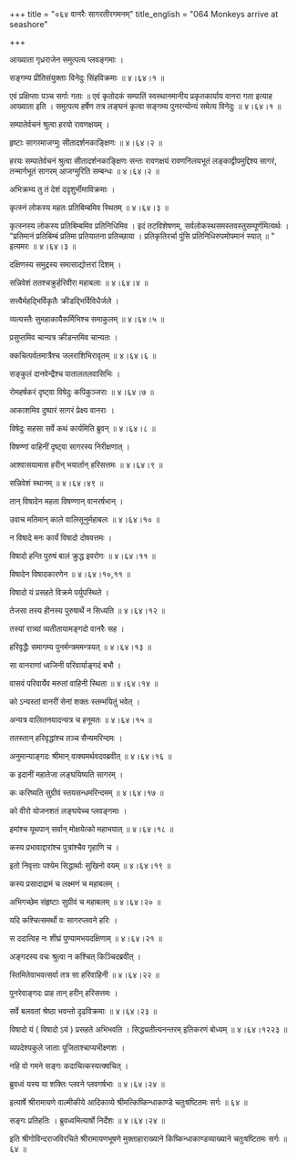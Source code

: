 +++
title = "०६४ वानरैः सागरतीरगमनम्"
title_english = "064 Monkeys arrive at seashore"

+++


आख्याता गृध्रराजेन समुत्पत्य प्लवङ्गमाः ।  

सङ्गम्य प्रीतिसंयुक्ताः विनेदुः सिंहविक्रमाः  ॥  ४।६४।१  ॥   

एवं प्रक्षिप्ताः पञ्च सर्गाः गताः  ॥  एवं कृतोदकं सम्पातिं स्वस्थानमानीय
प्रकृतकार्याय वानरा गता इत्याह आख्याता इति । समुत्पत्य हर्षेण तत्र
लङ्घनं कृत्वा सङ्गम्य पुनरन्योन्यं समेत्य विनेदुः  ॥  ४।६४।१  ॥   

  

सम्पातेर्वचनं श्रुत्वा हरयो रावणक्षयम् ।  

हृष्टाः सागरमाजग्मुः सीतादर्शनकाङ्क्षिणः  ॥  ४।६४।२  ॥   

हरयः सम्पातेर्वचनं श्रुत्वा सीतादर्शनकाङ्क्षिणः सन्तः रावणक्षयं
रावणनिलयभूतं लङ्काद्वीपमुद्दिश्य सागरं, तन्मार्गभूतं सागरम् आजग्मुरिति
सम्बन्धः  ॥  ४।६४।२  ॥   

  

अभिक्रम्य तु तं देशं ददृशुर्भीमाविक्रमाः ।  

कृत्स्नं लोकस्य महतः प्रतिबिम्बमिव स्थितम्  ॥  ४।६४।३  ॥   

कृत्स्नस्य लोकस्य प्रतिबिम्बमिव प्रतिनिधिमिव । इदं तटविशेषणम्,
सर्वलोकस्थसमस्तवस्तुसम्पूर्णमित्यर्थः । "प्रतिमानं प्रतिबिम्बं प्रतिमा
प्रतियातना प्रतिच्छाया । प्रतिकृतिरर्चा पुंसि प्रतिनिधिरुपमोपमानं स्यात्
 ॥ " इत्यमरः  ॥  ४।६४।३  ॥   

  

दक्षिणस्य समुद्रस्य समासाद्योत्तरां दिशम् ।  

सन्निवेशं ततश्चक्रुर्हरिवीरा महाबलाः  ॥  ४।६४।४  ॥   

सत्त्वैर्महद्भिर्विकृतैः क्रीडद्भिर्विविधैर्जले ।  

व्यत्यस्तैः सुमहाकायैरूर्मिभिश्च समाकुलम्  ॥  ४।६४।५  ॥   

प्रसुप्तमिव चान्यत्र क्रीडन्तमिव चान्यतः ।  

क्कचित्पर्वतमात्रैश्च जलराशिभिरावृतम्  ॥  ४।६४।६  ॥   

सङ्कुलं दानवेन्द्रैश्च पातालतलवासिभिः ।  

रोमहर्षकरं दृष्ट्वा विषेदुः कपिकुञ्जराः  ॥  ४।६४।७  ॥   

आकाशमिव दुष्पारं सागरं प्रेक्ष्य वानराः ।  

विषेदुः सहसा सर्वे कथं कार्यमिति ब्रुवन्  ॥  ४।६४।८  ॥   

विषण्णां वाहिनीं दृष्ट्वा सागरस्य निरीक्षणात् ।  

आश्वासयामास हरीन् भयार्तान् हरिसत्तमः  ॥  ४।६४।९  ॥   

सन्निवेशं स्थानम्  ॥  ४।६४।४९  ॥   

  

तान् विषादेन महता विषण्णान् वानरर्षभान् ।  

उवाच मतिमान् काले वालिसूनुर्महाबलः  ॥  ४।६४।१०  ॥   

न विषादे मनः कार्यं विषादो दोषवत्तमः ।  

विषादो हन्ति पुरुषं बालं क्रुद्ध इवरोगः  ॥  ४।६४।११  ॥   

विषादेन विषादकारणेन  ॥  ४।६४।१०,११  ॥   

  

विषादो यं प्रसहते विक्रमे पर्युपस्थिते ।  

तेजसा तस्य हीनस्य पुरुषार्थे न सिध्यति  ॥  ४।६४।१२  ॥   

तस्यां रात्र्यां व्यतीतायामङ्गदो वानरैः सह ।  

हरिवृद्धैः समागम्य पुनर्मन्त्रममन्त्रयत्  ॥  ४।६४।१३  ॥   

सा वानराणां ध्वजिनी परिवार्याङ्गदं बभौ ।  

वासवं परिवार्येव मरुतां वाहिनी स्थिता  ॥  ४।६४।१४  ॥   

को ऽन्यस्तां वानरीं सेनां शक्तः स्तम्भयितुं भवेत् ।  

अन्यत्र वालितनयादन्यत्र च हनूमतः  ॥  ४।६४।१५  ॥   

ततस्तान् हरिवृद्धांश्च तञ्च सैन्यमरिन्दमः ।  

अनुमान्याङ्गदः श्रीमान् वाक्यमर्थवदवब्रवीत्  ॥  ४।६४।१६  ॥   

क इदानीं महातेजा लङ्घयिष्यति सागरम् ।  

कः करिष्यति सुग्रीवं स्तयसन्धमरिन्दमम्  ॥  ४।६४।१७  ॥   

को वीरो योजनशतं लङ्घयेच्च प्लवङ्गमाः ।  

इमांश्च यूथपान् सर्वान् मोक्षयेत्को महाभयात्  ॥  ४।६४।१८  ॥   

कस्य प्रभावाद्दारांश्च पुत्रांश्चैव गृहाणि च ।  

इतो निवृत्ताः पश्येम सिद्धार्थाः सुखिनो वयम्  ॥  ४।६४।१९  ॥   

कस्य प्रसादाद्रामं च लक्ष्मणं च महाबलम् ।  

अभिगच्छेम संहृष्टाः सुग्रीवं च महाबलम्  ॥  ४।६४।२०  ॥   

यदि कश्चित्समर्थो वः सागरप्लवने हरिः ।  

स ददात्विह नः शीघ्रं पुण्यामभयदक्षिणाम्  ॥  ४।६४।२१  ॥   

अङ्गदस्य वचः श्रुत्वा न कश्चित् किञ्चिदब्रवीत् ।  

स्तिमितेवाभवत्सर्वा तत्र सा हरिवाहिनी  ॥  ४।६४।२२  ॥   

पुनरेवाङ्गदः प्राह तान् हरीन् हरिसत्तमः ।  

सर्वे बलवतां श्रेष्ठा भवन्तो दृढविक्रमाः  ॥  ४।६४।२३  ॥   

विषादो यं ( विषादो ऽयं ) प्रसहते अभिभवति । सिद्ध्यतीत्यनन्तरम् इतिकरणं
बोध्यम्  ॥  ४।६४।१२२३  ॥   

  

व्यपदेश्यकुले जाताः पूजिताश्चाप्यभीक्ष्णशः ।  

नहि वो गमने सङ्गः कदाचित्कस्यत्क्वचित् ।  

ब्रुवध्वं यस्य या शक्तिः प्लवने प्लवगर्षभाः  ॥  ४।६४।२४  ॥   

इत्यार्षे श्रीरामायणे वाल्मीकीये आदिकाव्ये श्रीमत्किष्किन्धाकाण्डे
चतुःषष्टितमः सर्गः  ॥  ६४  ॥   

सङ्गः प्रतिहतिः । ब्रुवध्वमित्यार्षो निर्देशः  ॥  ४।६४।२४  ॥   

इति श्रीगोविन्दराजविरचिते श्रीरामायणभूषणे मुक्ताहाराख्याने
किष्किन्धाकाण्डव्याख्याने चतुःषष्टितमः सर्गः  ॥  ६४  ॥   


